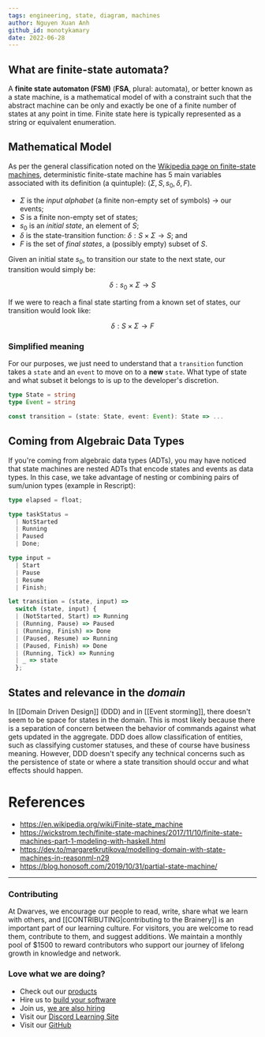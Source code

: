 ```yaml
---
tags: engineering, state, diagram, machines
author: Nguyen Xuan Anh
github_id: monotykamary
date: 2022-06-28
---
```


## What are finite-state automata?

A **finite state automaton (FSM)** (**FSA**, plural: automata), or better known as a state machine, is a mathematical model of with a constraint such that the abstract machine can be only and exactly be one of a finite number of states at any point in time. Finite state here is typically represented as a string or equivalent enumeration.

## Mathematical Model

As per the general classification noted on the [Wikipedia page on finite-state machines](https://en.wikipedia.org/wiki/Finite-state_machine), deterministic finite-state machine has 5 main variables associated with its definition (a quintuple): $(\Sigma, S, s_0, \delta, F)$.

- $\Sigma$ is the _input alphabet_ (a finite non-empty set of symbols) -> our events;
- $S$ is a finite non-empty set of states;
- $s_0$ is an _initial state_, an element of $S$;
- $\delta$ is the state-transition function: $\delta: S \times \Sigma \rightarrow S$; and
- $F$ is the set of _final states_, a (possibly empty) subset of $S$.

Given an initial state $s_0$, to transition our state to the next state, our transition would simply be:

$$
\delta: s_0 \times \Sigma \rightarrow S
$$

If we were to reach a final state starting from a known set of states, our transition would look like:

$$
\delta: S \times \Sigma \rightarrow F
$$

### Simplified meaning

For our purposes, we just need to understand that a `transition` function takes a `state` and an `event` to move on to a **new** `state`. What type of state and what subset it belongs to is up to the developer's discretion.

```typescript
type State = string
type Event = string

const transition = (state: State, event: Event): State => ...
```

## Coming from Algebraic Data Types

If you're coming from algebraic data types (ADTs), you may have noticed that state machines are nested ADTs that encode states and events as data types. In this case, we take advantage of nesting or combining pairs of sum/union types (example in Rescript):

```typescript
type elapsed = float;

type taskStatus =
  | NotStarted
  | Running
  | Paused
  | Done;

type input =
  | Start
  | Pause
  | Resume
  | Finish;

let transition = (state, input) =>
  switch (state, input) {
  | (NotStarted, Start) => Running
  | (Running, Pause) => Paused
  | (Running, Finish) => Done
  | (Paused, Resume) => Running
  | (Paused, Finish) => Done
  | (Running, Tick) => Running
  | _ => state
  };
```

## States and relevance in the _domain_

In [[Domain Driven Design]] (DDD) and in [[Event storming]], there doesn't seem to be space for states in the domain. This is most likely because there is a separation of concern between the behavior of commands against what gets updated in the aggregate. DDD does allow classification of entities, such as classifying customer statuses, and these of course have business meaning. However, DDD doesn't specify any technical concerns such as the persistence of state or where a state transition should occur and what effects should happen.

# References

- https://en.wikipedia.org/wiki/Finite-state_machine
- https://wickstrom.tech/finite-state-machines/2017/11/10/finite-state-machines-part-1-modeling-with-haskell.html
- https://dev.to/margaretkrutikova/modelling-domain-with-state-machines-in-reasonml-n29
- https://blog.honosoft.com/2019/10/31/partial-state-machine/


---
<!-- cta -->
### Contributing

At Dwarves, we encourage our people to read, write, share what we learn with others, and [[CONTRIBUTING|contributing to the Brainery]] is an important part of our learning culture. For visitors, you are welcome to read them, contribute to them, and suggest additions. We maintain a monthly pool of $1500 to reward contributors who support our journey of lifelong growth in knowledge and network.

### Love what we are doing?

- Check out our [products](https://superbits.co)
- Hire us to [build your software](https://d.foundation)
- Join us, [we are also hiring](https://github.com/dwarvesf/WeAreHiring)
- Visit our [Discord Learning Site](https://discord.gg/dzNBpNTVEZ)
- Visit our [GitHub](https://github.com/dwarvesf)